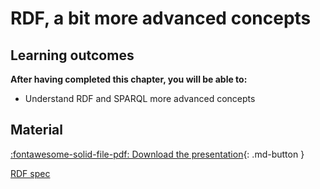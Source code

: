# RDF, a bit more advanced concepts

## Learning outcomes

**After having completed this chapter, you will be able to:**

- Understand RDF and SPARQL more advanced concepts

## Material

[:fontawesome-solid-file-pdf: Download the presentation](/SPARQL_course/assets/pdf/Recon4IMD_course_Jun_2024.pdf){: .md-button }

[RDF spec](https://www.w3.org/RDF/)
